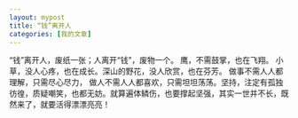 ```yaml
---
layout: mypost
title: “钱”离开人
categories: [我的文章]
---
```

“钱”离开人，废纸一张；人离开“钱”，废物一个。
鹰，不需鼓掌，也在飞翔。
小草，没人心疼，也在成长。深山的野花，没人欣赏，也在芬芳。
做事不需人人都理解，只需尽心尽力，
做人不需人人都喜欢，只需坦坦荡荡。坚持，注定有孤独彷徨，质疑嘲笑，也都无妨。就算遍体鳞伤，也要撑起坚强，其实一世并不长，既然来了，就要活得漂漂亮亮！